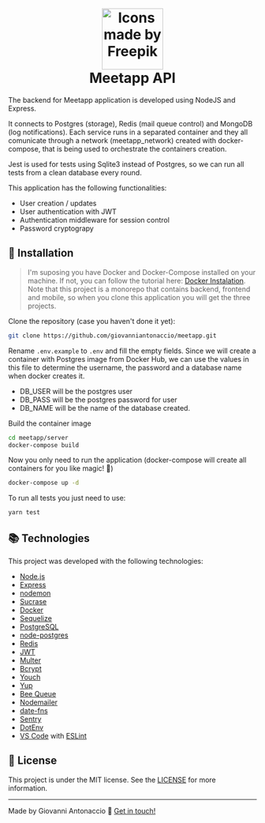 <h1 align="center">
    <img alt="Icons made by Freepik" src="https://image.flaticon.com/icons/svg/1122/1122550.svg" height="124" width="124">
    <br>
    Meetapp API
</h1>

The backend for Meetapp application is developed using NodeJS and Express.

It connects to Postgres (storage), Redis (mail queue control) and MongoDB (log notifications). Each service runs in a separated container and they all comunicate through a network (meetapp_network) created with docker-compose, that is being used to orchestrate the containers creation.

Jest is used for tests using Sqlite3 instead of Postgres, so we can run all tests from a clean database every round.

This application has the following functionalities:

- User creation / updates
- User authentication with JWT
- Authentication middleware for session control
- Password cryptograpy

## :rocket: Installation

> I'm suposing you have Docker and Docker-Compose installed on your machine. If not, you can follow the tutorial here: [Docker Instalation](https://docs.docker.com/install/).
> Note that this project is a monorepo that contains backend, frontend and mobile, so when you clone this application you will get the three projects.

Clone the repository (case you haven't done it yet):

```bash
git clone https://github.com/giovanniantonaccio/meetapp.git
```

Rename `.env.example` to `.env` and fill the empty fields. Since we will create a container with Postgres image from Docker Hub, we can use the values in this file to determine the username, the password and a database name when docker creates it.

- DB_USER will be the postgres user
- DB_PASS will be the postgres password for user
- DB_NAME will be the name of the database created.

Build the container image

```bash
cd meetapp/server
docker-compose build
```

Now you only need to run the application (docker-compose will create all containers for you like magic! :tada:)

```bash
docker-compose up -d
```

To run all tests you just need to use:
```bash
yarn test
```

## :books: Technologies

This project was developed with the following technologies:

- [Node.js](https://nodejs.org/)
- [Express](https://expressjs.com/)
- [nodemon](https://nodemon.io/)
- [Sucrase](https://github.com/alangpierce/sucrase)
- [Docker](https://www.docker.com/docker-community)
- [Sequelize](http://docs.sequelizejs.com/)
- [PostgreSQL](https://www.postgresql.org/)
- [node-postgres](https://www.npmjs.com/package/pg)
- [Redis](https://redis.io/)
- [JWT](https://jwt.io/)
- [Multer](https://github.com/expressjs/multer)
- [Bcrypt](https://www.npmjs.com/package/bcrypt)
- [Youch](https://www.npmjs.com/package/youch)
- [Yup](https://www.npmjs.com/package/yup)
- [Bee Queue](https://www.npmjs.com/package/bcrypt)
- [Nodemailer](https://nodemailer.com/about/)
- [date-fns](https://date-fns.org/)
- [Sentry](https://sentry.io/)
- [DotEnv](https://www.npmjs.com/package/dotenv)
- [VS Code](https://code.visualstudio.com/) with [ESLint](https://marketplace.visualstudio.com/items?itemName=dbaeumer.vscode-eslint)

## :memo: License

This project is under the MIT license. See the [LICENSE](https://github.com/giovanniantonaccio/meetapp/blob/master/LICENSE) for more information.

---

Made by Giovanni Antonaccio :wave: [Get in touch!](https://www.linkedin.com/in/giovanniantonaccio/)
